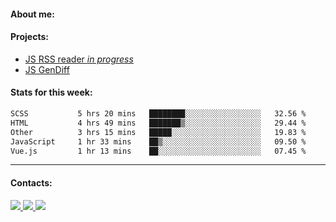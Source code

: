 #### About me:

#### Projects:
- [JS RSS reader *in progress*](https://github.com/GKoil/frontend-project-lvl3)
- [JS GenDiff](https://github.com/GKoil/GenDiff)

#### Stats for this week:
<!--START_SECTION:waka-->

```txt
SCSS           5 hrs 20 mins   ████████░░░░░░░░░░░░░░░░░   32.56 %
HTML           4 hrs 49 mins   ███████▒░░░░░░░░░░░░░░░░░   29.44 %
Other          3 hrs 15 mins   █████░░░░░░░░░░░░░░░░░░░░   19.83 %
JavaScript     1 hr 33 mins    ██▒░░░░░░░░░░░░░░░░░░░░░░   09.50 %
Vue.js         1 hr 13 mins    ██░░░░░░░░░░░░░░░░░░░░░░░   07.45 %
```

<!--END_SECTION:waka-->
---
#### Contacts:

<a target='_blank' title='LinkedIn' href="https://www.linkedin.com/in/gkoil/">
  <img src="https://img.shields.io/badge/LinkedIn-0077B5?style=for-the-badge&logo=linkedin&logoColor=white" />
</a>
<a target='_blank' title='Telegram' href="https://t.me/gkoil">
  <img src="https://img.shields.io/badge/Telegram-2CA5E0?style=for-the-badge&logo=telegram&logoColor=white" />
</a>
<a target='_blank' title='Gmail' href="mailto: gk.grigorev@gmail.com">
  <img src="https://img.shields.io/badge/Gmail-D14836?style=for-the-badge&logo=gmail&logoColor=white" />
</a>

